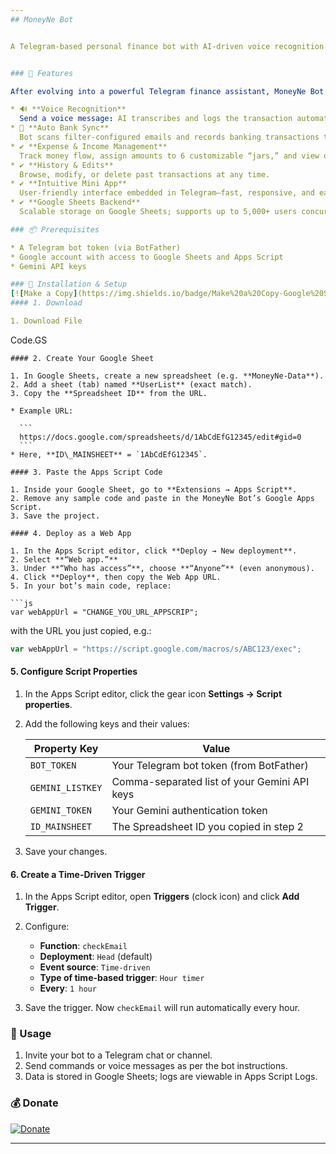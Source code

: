 ```yaml
---
## MoneyNe Bot


A Telegram-based personal finance bot with AI-driven voice recognition and automatic bank transaction syncing, powered by Google Sheets and Gemini AI.


### 🚀 Features

After evolving into a powerful Telegram finance assistant, MoneyNe Bot now offers:

* 🔊 **Voice Recognition**
  Send a voice message: AI transcribes and logs the transaction automatically—no typing required.
* 🏦 **Auto Bank Sync**
  Bot scans filter-configured emails and records banking transactions to your sheet in real time.
* ✔️ **Expense & Income Management**
  Track money flow, assign amounts to 6 customizable “jars,” and view overall balances.
* ✔️ **History & Edits**
  Browse, modify, or delete past transactions at any time.
* ✔️ **Intuitive Mini App**
  User-friendly interface embedded in Telegram—fast, responsive, and easy to navigate.
* ✔️ **Google Sheets Backend**
  Scalable storage on Google Sheets; supports up to 5,000+ users concurrently.

### 📦 Prerequisites

* A Telegram bot token (via BotFather)
* Google account with access to Google Sheets and Apps Script
* Gemini API keys

### 🔧 Installation & Setup
[![Make a Copy](https://img.shields.io/badge/Make%20a%20Copy-Google%20Sheets-green?logo=google-sheets\&logoColor=white)](https://docs.google.com/spreadsheets/d/1nYvjHarjD7Dfh-noyoC6qjJH6nyigW0preAd-moMPZw/copy)
#### 1. Download

1. Download File
   ```
   Code.GS
   ```
#### 2. Create Your Google Sheet

1. In Google Sheets, create a new spreadsheet (e.g. **MoneyNe-Data**).
2. Add a sheet (tab) named **UserList** (exact match).
3. Copy the **Spreadsheet ID** from the URL.

   * Example URL:

     ```
     https://docs.google.com/spreadsheets/d/1AbCdEfG12345/edit#gid=0
     ```
   * Here, **ID\_MAINSHEET** = `1AbCdEfG12345`.

#### 3. Paste the Apps Script Code

1. Inside your Google Sheet, go to **Extensions → Apps Script**.
2. Remove any sample code and paste in the MoneyNe Bot’s Google Apps Script.
3. Save the project.

#### 4. Deploy as a Web App

1. In the Apps Script editor, click **Deploy → New deployment**.
2. Select **“Web app.”**
3. Under **“Who has access”**, choose **“Anyone”** (even anonymous).
4. Click **Deploy**, then copy the Web App URL.
5. In your bot’s main code, replace:

   ```js
   var webAppUrl = "CHANGE_YOU_URL_APPSCRIP";
   ```

   with the URL you just copied, e.g.:

   ```js
   var webAppUrl = "https://script.google.com/macros/s/ABC123/exec";
   ```

#### 5. Configure Script Properties

1. In the Apps Script editor, click the gear icon **Settings → Script properties**.
2. Add the following keys and their values:

   | Property Key     | Value                                        |
   | ---------------- | -------------------------------------------- |
   | `BOT_TOKEN`      | Your Telegram bot token (from BotFather)     |
   | `GEMINI_LISTKEY` | Comma-separated list of your Gemini API keys |
   | `GEMINI_TOKEN`   | Your Gemini authentication token             |
   | `ID_MAINSHEET`   | The Spreadsheet ID you copied in step 2      |
3. Save your changes.

#### 6. Create a Time-Driven Trigger

1. In the Apps Script editor, open **Triggers** (clock icon) and click **Add Trigger**.
2. Configure:

   * **Function**: `checkEmail`
   * **Deployment**: `Head` (default)
   * **Event source**: `Time-driven`
   * **Type of time-based trigger**: `Hour timer`
   * **Every**: `1 hour`
3. Save the trigger. Now `checkEmail` will run automatically every hour.

### 🎯 Usage

1. Invite your bot to a Telegram chat or channel.
2. Send commands or voice messages as per the bot instructions.
3. Data is stored in Google Sheets; logs are viewable in Apps Script Logs.


### 💰 Donate

[![Donate](https://img.shields.io/badge/Donate-PayPal-blue?logo=paypal)](https://paypal.me/llliz6)

---
```

